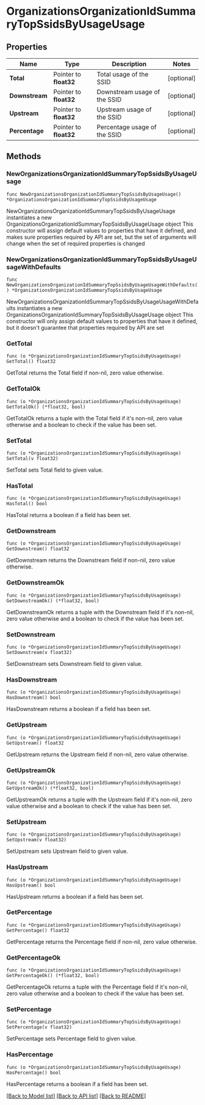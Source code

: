 # OrganizationsOrganizationIdSummaryTopSsidsByUsageUsage

## Properties

Name | Type | Description | Notes
------------ | ------------- | ------------- | -------------
**Total** | Pointer to **float32** | Total usage of the SSID | [optional] 
**Downstream** | Pointer to **float32** | Downstream usage of the SSID | [optional] 
**Upstream** | Pointer to **float32** | Upstream usage of the SSID | [optional] 
**Percentage** | Pointer to **float32** | Percentage usage of the SSID | [optional] 

## Methods

### NewOrganizationsOrganizationIdSummaryTopSsidsByUsageUsage

`func NewOrganizationsOrganizationIdSummaryTopSsidsByUsageUsage() *OrganizationsOrganizationIdSummaryTopSsidsByUsageUsage`

NewOrganizationsOrganizationIdSummaryTopSsidsByUsageUsage instantiates a new OrganizationsOrganizationIdSummaryTopSsidsByUsageUsage object
This constructor will assign default values to properties that have it defined,
and makes sure properties required by API are set, but the set of arguments
will change when the set of required properties is changed

### NewOrganizationsOrganizationIdSummaryTopSsidsByUsageUsageWithDefaults

`func NewOrganizationsOrganizationIdSummaryTopSsidsByUsageUsageWithDefaults() *OrganizationsOrganizationIdSummaryTopSsidsByUsageUsage`

NewOrganizationsOrganizationIdSummaryTopSsidsByUsageUsageWithDefaults instantiates a new OrganizationsOrganizationIdSummaryTopSsidsByUsageUsage object
This constructor will only assign default values to properties that have it defined,
but it doesn't guarantee that properties required by API are set

### GetTotal

`func (o *OrganizationsOrganizationIdSummaryTopSsidsByUsageUsage) GetTotal() float32`

GetTotal returns the Total field if non-nil, zero value otherwise.

### GetTotalOk

`func (o *OrganizationsOrganizationIdSummaryTopSsidsByUsageUsage) GetTotalOk() (*float32, bool)`

GetTotalOk returns a tuple with the Total field if it's non-nil, zero value otherwise
and a boolean to check if the value has been set.

### SetTotal

`func (o *OrganizationsOrganizationIdSummaryTopSsidsByUsageUsage) SetTotal(v float32)`

SetTotal sets Total field to given value.

### HasTotal

`func (o *OrganizationsOrganizationIdSummaryTopSsidsByUsageUsage) HasTotal() bool`

HasTotal returns a boolean if a field has been set.

### GetDownstream

`func (o *OrganizationsOrganizationIdSummaryTopSsidsByUsageUsage) GetDownstream() float32`

GetDownstream returns the Downstream field if non-nil, zero value otherwise.

### GetDownstreamOk

`func (o *OrganizationsOrganizationIdSummaryTopSsidsByUsageUsage) GetDownstreamOk() (*float32, bool)`

GetDownstreamOk returns a tuple with the Downstream field if it's non-nil, zero value otherwise
and a boolean to check if the value has been set.

### SetDownstream

`func (o *OrganizationsOrganizationIdSummaryTopSsidsByUsageUsage) SetDownstream(v float32)`

SetDownstream sets Downstream field to given value.

### HasDownstream

`func (o *OrganizationsOrganizationIdSummaryTopSsidsByUsageUsage) HasDownstream() bool`

HasDownstream returns a boolean if a field has been set.

### GetUpstream

`func (o *OrganizationsOrganizationIdSummaryTopSsidsByUsageUsage) GetUpstream() float32`

GetUpstream returns the Upstream field if non-nil, zero value otherwise.

### GetUpstreamOk

`func (o *OrganizationsOrganizationIdSummaryTopSsidsByUsageUsage) GetUpstreamOk() (*float32, bool)`

GetUpstreamOk returns a tuple with the Upstream field if it's non-nil, zero value otherwise
and a boolean to check if the value has been set.

### SetUpstream

`func (o *OrganizationsOrganizationIdSummaryTopSsidsByUsageUsage) SetUpstream(v float32)`

SetUpstream sets Upstream field to given value.

### HasUpstream

`func (o *OrganizationsOrganizationIdSummaryTopSsidsByUsageUsage) HasUpstream() bool`

HasUpstream returns a boolean if a field has been set.

### GetPercentage

`func (o *OrganizationsOrganizationIdSummaryTopSsidsByUsageUsage) GetPercentage() float32`

GetPercentage returns the Percentage field if non-nil, zero value otherwise.

### GetPercentageOk

`func (o *OrganizationsOrganizationIdSummaryTopSsidsByUsageUsage) GetPercentageOk() (*float32, bool)`

GetPercentageOk returns a tuple with the Percentage field if it's non-nil, zero value otherwise
and a boolean to check if the value has been set.

### SetPercentage

`func (o *OrganizationsOrganizationIdSummaryTopSsidsByUsageUsage) SetPercentage(v float32)`

SetPercentage sets Percentage field to given value.

### HasPercentage

`func (o *OrganizationsOrganizationIdSummaryTopSsidsByUsageUsage) HasPercentage() bool`

HasPercentage returns a boolean if a field has been set.


[[Back to Model list]](../README.md#documentation-for-models) [[Back to API list]](../README.md#documentation-for-api-endpoints) [[Back to README]](../README.md)


